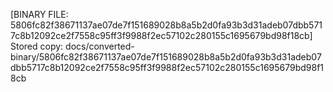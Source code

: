 [BINARY FILE: 5806fc82f38671137ae07de7f151689028b8a5b2d0fa93b3d31adeb07dbb5717c8b12092ce2f7558c95ff3f9988f2ec57102c280155c1695679bd98f18cb]
Stored copy: docs/converted-binary/5806fc82f38671137ae07de7f151689028b8a5b2d0fa93b3d31adeb07dbb5717c8b12092ce2f7558c95ff3f9988f2ec57102c280155c1695679bd98f18cb
